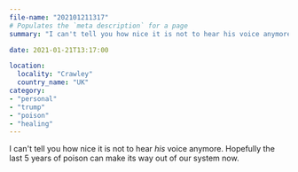 ```yaml
---
file-name: "202101211317"
# Populates the `meta description` for a page
summary: "I can't tell you how nice it is not to hear his voice anymore."

date: 2021-01-21T13:17:00

location:
  locality: "Crawley"
  country_name: "UK"
category:
- "personal"
- "trump"
- "poison"
- "healing"
---
```


I can't tell you how nice it is not to hear *his* voice anymore. Hopefully the last 5 years of poison can make its way out of our system now.
